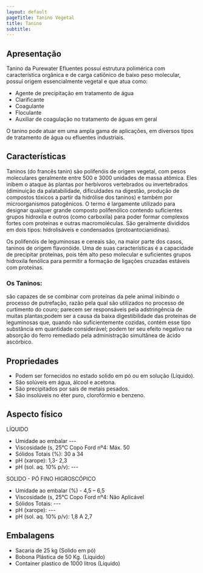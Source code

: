 ```yaml
---
layout: default
pageTitle: Tanino Vegetal
title: Tanino
subtitle: 
---
```


## Apresentação

Tanino da Purewater Efluentes possuí estrutura polimérica com característica orgânica e de carga catiônico de baixo peso molecular, possuí origem
essencialmente vegetal e que atua como:
 - Agente de precipitação em tratamento de água
 - Clarificante
 - Coagulante
 - Floculante
 - Auxiliar de coagulação no tratamento de águas em geral

O tanino pode atuar em uma ampla gama de aplicações, em diversos tipos de tratamento de água ou efluentes industriais.

## Características

Taninos (do francês tanin) são polifenóis de origem vegetal, com pesos moleculares geralmente entre 500 e 3000 unidades de massa atômica. Eles inibem o ataque às plantas por herbívoros vertebrados ou invertebrados (diminuição da palatabilidade, dificuldades na digestão, produção de compostos tóxicos a partir da hidrólise dos taninos) e também por microorganismos patogênicos. O termo é largamente utilizado para designar qualquer grande composto polifenólico contendo suficientes grupos hidroxila e outros (como carboxila) para poder formar complexos fortes com proteínas e outras macromoléculas. São geralmente divididos em dois tipos: hidrolisáveis e condensados (protoantocianidinas).

Os polifenóis de leguminosas e cereais são, na maior parte dos casos, taninos de origem flavonóide. Uma de suas características é a capacidade de precipitar proteínas, pois têm alto peso molecular e suficientes grupos hidroxila fenólica para permitir a formação de ligações cruzadas estáveis com proteínas.

### Os Taninos:

são capazes de se combinar com proteínas da pele animal inibindo o processo de putrefação, razão pela qual são utilizados no processo de curtimento do couro;
parecem ser responsáveis pela adstringência de muitas plantas;podem ser a causa da baixa digestibilidade das proteínas de leguminosas que, quando não suficientemente cozidas, contém esse tipo substância em quantidade considerável;
podem ter seu efeito negativo na absorção do ferro remediado pela administração simultânea de ácido ascórbico. 

## Propriedades

- Podem ser fornecidos no estado solido em pó ou em solução (Líquido).
- São solúveis em água, álcool e acetona.
- São precipitados por sais de metais pesados.
- São insolúveis no éter puro, clorofórmio e benzeno.

## Aspecto físico 

LÍQUIDO

- Umidade ao embalar ---
- Viscosidade (s, 25°C Copo Ford nº4: Máx. 50 
- Sólidos Totais (%): 30 a 34
- pH (xarope): 1,3- 2,3 
- pH (sol. aq. 10% p/v): ---

SOLIDO - PÓ FINO HIGROSCÓPICO

- Umidade ao embalar (%) - 4,5 – 6,5
- Viscosidade (s, 25°C Copo Ford nº4: Não Aplicável
- Sólidos Totais: ---
- pH (xarope): ---
- pH (sol. aq. 10% p/v): 1,8 A 2,7

 
## Embalagens

- Sacaria de 25 kg (Solido em pó)
- Bobona Plástica de 50 Kg. (Líquido)
- Container plastico de 1000 litros (Líquido)


